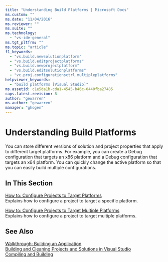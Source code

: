 ```yaml
---
title: "Understanding Build Platforms | Microsoft Docs"
ms.custom: ""
ms.date: "11/04/2016"
ms.reviewer: ""
ms.suite: ""
ms.technology: 
  - "vs-ide-general"
ms.tgt_pltfrm: ""
ms.topic: "article"
f1_keywords: 
  - "vs.build.newsolutionplatform"
  - "vs.build.editprojectplatforms"
  - "vs.build.newprojectplatform"
  - "vs.build.editsolutionplatforms"
  - "vc.proj.configurationsctrl.multipleplatforms"
helpviewer_keywords: 
  - "build platforms [Visual Studio]"
ms.assetid: c1e5da1b-cda1-4545-b46c-0440fba27485
caps.latest.revision: 8
author: "gewarren"
ms.author: "gewarren"
manager: "ghogen"
---
```

# Understanding Build Platforms
You can store different versions of solution and project properties that apply to different target platforms. For example, you can create a Debug configuration that targets an x86 platform and a Debug configuration that targets an x64 platform. You can quickly change the active platform so that you can easily build multiple configurations.  
  
## In This Section  
 [How to: Configure Projects to Target Platforms](../ide/how-to-configure-projects-to-target-platforms.md)  
 Explains how to configure a project to target a specific platform.  
  
 [How to: Configure Projects to Target Multiple Platforms](../ide/how-to-configure-projects-to-target-multiple-platforms.md)  
 Explains how to configure a project to target multiple platforms.  
  
## See Also  
 [Walkthrough: Building an Application](../ide/walkthrough-building-an-application.md)   
 [Building and Cleaning Projects and Solutions in Visual Studio](../ide/building-and-cleaning-projects-and-solutions-in-visual-studio.md)   
 [Compiling and Building](../ide/compiling-and-building-in-visual-studio.md)